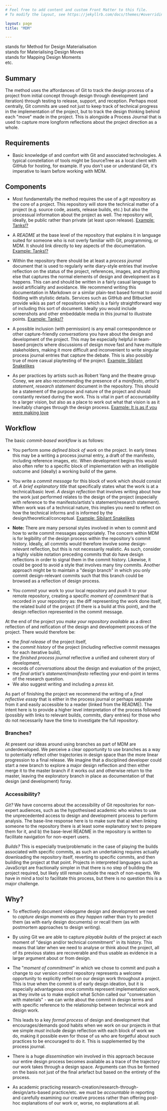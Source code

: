 ```yaml
---
# Feel free to add content and custom Front Matter to this file.
# To modify the layout, see https://jekyllrb.com/docs/themes/#overriding-theme-defaults

layout: page
title: "MDM"

---
```


stands for Method for Design Materialisation  
stands for Materialising Design Moves  
stands for Mapping Design Moments  
etc.  

## Summary

The method uses the affordances of Git to track the design process of a project from initial concept through design through development (and iteration) through testing to release, support, and reception. Perhaps most centrally, Git commits are used not just to keep track of technical progress in the implementation of the project, but to track the design thinking behind each "move" made in the project. This is alongside a Process Journal that is used to capture more longform reflections about the project direction as a whole.

## Requirements

- Basic knowledge of and comfort with Git and associated technologies. A typical constellation of tools might be SourceTree as a local client with GitHub for hosting, for example. If you don't use or understand Git, it's imperative to learn before working with MDM.

## Components

- Most fundamentally the method requires the use of a _git repository_ as the core of a project. This repository will store the technical matter of a project (e.g. source code, assets, release builds, etc.) but also the processual information about the project as well. The repository will, ideally, be public rather than private (at least upon release). [Example: Tanks!?](https://github.com/pippinbarr/tanks-exclamation-mark-question-mark)

- A _README_ at the base level of the repository that explains it in language suited for someone who is not overly familiar with Git, programming, or MDM. It should link directly to key aspects of the documentation. [Example: Tanks!?](https://github.com/pippinbarr/tanks-exclamation-mark-question-mark)

- Within the repository there should be at least a _process journal_ document that is used to regularly write diary-style entries that involve reflection on the status of the project, references, images, and anything else that captures the normal elements of design and development as it happens. This can and should be written in a fairly casual language to avoid artificiality and avoidance. We recommend writing this documentation in Markdown or a similar plain-text based format to avoid fiddling with stylistic details. Services such as GitHub and Bitbucket provide wikis as part of repositories which is a fairly straightforward way of including this sort of document. Ideally you would include screenshots and other embeddable media in this journal to illustrate points. [Example: Tanks!?](https://github.com/pippinbarr/tanks-exclamation-mark-question-mark/wiki/Process-Journal)

- A possible inclusion (with permission) is any email correspondence or other capture-friendly _conversations_ you have about the design and development of the project. This may be especially helpful in team-based projects where discussions of design move fast and have multiple stakeholders, making it more difficult and inconvenient to write singular process journal entries that capture the debate. This is also possibly true of more casual playtesting of the project. [Example: Sibilant Snakelikes](https://github.com/pippinbarr/sibilant-snakelikes/blob/master/process/TESTING.md)

- As per practices by artists such as Robert Yang and the theatre group Coney, we are also recommending the presence of a _manifesto_, _artist's statement_, _research statement_ document in the repository. This should be a statement of the purpose and nature of the project and should constantly revised during the work. This is vital in part of accountability to a larger vision, but also as a place to work out what that vision is as it inevitably changes through the design process. [Example: It is as if you were making love](https://github.com/pippinbarr/itisasifyouweremakinglove/wiki/Manifesto)

## Workflow

The basic _commit-based workflow_ is as follows:

- You perform some _defined block of work_ on the project. In early times this may be a writing a process journal entry, a draft of the manifesto, including reference images, etc. When development begins this would also often refer to a specific block of implementation with an intelligible outcome and (ideally) a working build of the game.

- You write a _commit message_ for this block of work which should consist of. _A brief explanatory title_ that specifically states what the work is at a technical/basic level. _A design reflection_ that involves writing about how the work just performed relates to the design of the project (especially with reference to the manifesto/artists's statement/research statement). When work was of a technical nature, this implies you need to reflect on how the technical informs and is informed by the design/theoretical/conceptual. [Example: Sibilant Snakelikes](https://github.com/pippinbarr/sibilant-snakelikes/commit/74bb4b5917b5366e8ec91fadab8f7c507263b44e)

- __Note:__ There are many personal styles involved in when to commit and how to write commit messages appropriately. The concern within MDM is for legibility of the design process within the repository's commit history. Ideally, all commits would therefore involve some design-relevant reflection, but this is not necessarily realistic. As such, consider a highly visible notation preceding commits that do have design reflections in order to signal them in the commit history. Likewise, it could be good to avoid a style that involves many tiny commits. Another approach might be to maintain a "design branch" in which you only commit design-relevant commits such that this branch could be browsed as a reflection of design process.

- You _commit_ your work to your local repository and _push_ it to your remote repository, creating a specific _moment of commitment_ that is recorded in your repository as: the diff representing the work done itself, the related build of the project (if there is a build at this point), and the design reflection represented in the commit message.

At the end of the project you _make your repository available_ as a direct reflection of and reification of the design and development process of the project. There would therefore be:

- the _final release_ of the project itself,
- the _commit history_ of the project (including reflective commit messages for each iterative build),
- the _finished process journal_ reflective a unified and coherent story of development,
- records of _conversations_ about the design and evaluation of the project,
- the _final artist's statement/manifesto_ reflecting your end-point in terms of the research question.
- We also suggest writing and including a _press kit_.

As part of finishing the project we recommend the writing of a _final reflective essay_ that is either in the process journal or perhaps separate from it and easily accessible to a reader (linked from the README). The intent here is to provide a higher level interpretation of the process followed (possibly with links to relevant builds, commits, diary entries) for those who do not necessarily have the time to investigate the full repository.

### Branches?

At present our ideas around using branches as part of MDM are underdeveloped. We perceive a clear opportunity to use branches as a way to potentially reflect other trajectories in design space than the more linear progression to a final release. We imagine that a disciplined developer could start a new branch to explore a major design reflection and then either merge it to the master branch if it works out and otherwise return to the master, leaving the exploratory branch in place as documentation of that design (and development) foray.

### Accessibility?

_Git?_ We have concerns about the accessibility of Git repositories for non-expert audiences, such as the hypothesised academic who wishes to use the unprecedented access to design and development process to perform analysis. The base-line response here is to make sure that a) when linking someone to the repository there is at least some explanatory text to prepare them for it, and b) the base-level README in the repository is written to facilitate navigation for non-expert users.

_Builds?_ This is especially true/problematic in the case of playing the builds associated with specific commits, as such an undertaking requires actually downloading the repository itself, reverting to specific commits, and then building the project at that point. Projects in interpreted languages such as JavaScript are fractionally simpler in that there is no step of building the project required, but likely still remain outside the reach of non-experts. We have in mind a tool to facilitate this process, but there is no question this is a major challenge.

## Why?

- To effectively document videogame design and development we need to _capture design moments as they happen_ rather than try to predict them (as with early design documents) or recall them (as with postmortem approaches to design writing).

- By using Git we are able to capture _playable builds_ of the project at each moment of "design and/or technical commitment" in its history. This means that later when we need to analyse or think about the project, all of its previous states are recoverable and thus usable as evidence in a larger argument about or from design.

- The "_moment of commitment_" in which we chose to commit and push a change to our version control repository represents a welcome opportunity to explicitly reflect on our design work throughout a project. This is true when the commit is of early design ideation, but it is especially advantageous once commits represent implementation work, as they invite us to make explicit what Schön called our "conversation with materials" - we can write about the commit in design terms and with specific reference to the relationship between technical work and design work.

- This leads to a key _formal process_ of design and development that encourages/demands good habits when we work on our projects in that we simple _must_ include design reflection with each block of work we do, making it possible even for those of us who are forgetful about such practices to be encouraged to do it. This is supplemented by the process journal.

- There is a huge _dissemination_ win involved in this approach because our entire design process becomes available as a trace of the trajectory our work takes through a design space. Arguments can thus be formed on the basis not just of the final artefact but based on the entirety of the process.

- As academic practicing research-creation/research-through-design/arts-based practice/etc. we must be _accountable_ in reporting and carefully examining our creative process rather than offering post-hoc explanations of our work or, worse, no explanations at all.
